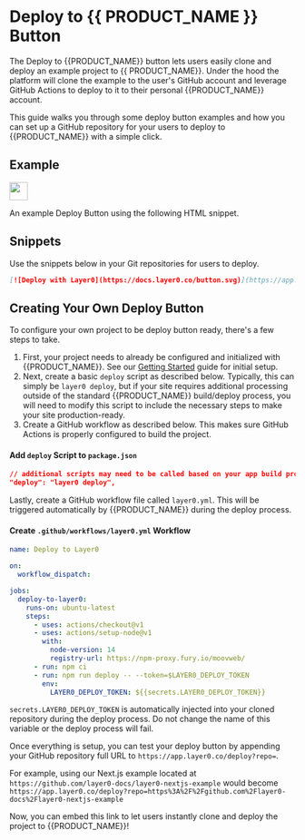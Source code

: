 # Deploy to {{ PRODUCT_NAME }} Button

The Deploy to {{PRODUCT_NAME}} button lets users easily clone and deploy an example project to {{ PRODUCT_NAME}}. Under the hood the platform will clone the example to the user's GitHub account and leverage GitHub Actions to deploy to it to their personal {{PRODUCT_NAME}} account.

This guide walks you through some deploy button examples and how you can set up a GitHub repository for your users to deploy to {{PRODUCT_NAME}} with a simple click.

## Example

<a href="https://app.layer0.co/deploy?repo=https%3A%2F%2Fgithub.com%2Flayer0-docs%2Flayer0-nextjs-example">
  <img src="https://docs.layer0.co/button.svg" height="32px" />
</a>

An example Deploy Button using the following HTML snippet.

## Snippets

Use the snippets below in your Git repositories for users to deploy.
```markdown
[![Deploy with Layer0](https://docs.layer0.co/button.svg)](https://app.layer0.co/deploy?repo=https%3A%2F%2Fgithub.com%2Flayer0-docs%2Flayer0-nextjs-example)
```

## Creating Your Own Deploy Button

To configure your own project to be deploy button ready, there's a few steps to take.

1. First, your project needs to already be configured and initialized with {{PRODUCT_NAME}}. See our [Getting Started](getting_started) guide for initial setup.
2. Next, create a basic `deploy` script as described below. Typically, this can simply be `layer0 deploy`, but if your site requires additional processing outside of the standard {{PRODUCT_NAME}} build/deploy process, you will need to modify this script to include the necessary steps to make your site production-ready.
3. Create a GitHub workflow as described below. This makes sure GitHub Actions is properly configured to build the project.

#### Add `deploy` Script to `package.json`

```json
// additional scripts may need to be called based on your app build process
"deploy": "layer0 deploy",
```

Lastly, create a GitHub workflow file called `layer0.yml`. This will be triggered automatically by {{PRODUCT_NAME}} during the deploy process.

#### Create `.github/workflows/layer0.yml` Workflow

```yml
name: Deploy to Layer0

on:
  workflow_dispatch:

jobs:
  deploy-to-layer0:
    runs-on: ubuntu-latest
    steps:
      - uses: actions/checkout@v1
      - uses: actions/setup-node@v1
        with:
          node-version: 14
          registry-url: https://npm-proxy.fury.io/moovweb/
      - run: npm ci
      - run: npm run deploy -- --token=$LAYER0_DEPLOY_TOKEN
        env:
          LAYER0_DEPLOY_TOKEN: ${{secrets.LAYER0_DEPLOY_TOKEN}}
```

`secrets.LAYER0_DEPLOY_TOKEN` is automatically injected into your cloned repository during the deploy process. Do not change the name of this variable or the deploy process will fail.

Once everything is setup, you can test your deploy button by appending your GitHub repository full URL to `https://app.layer0.co/deploy?repo=`.

For example, using our Next.js example located at `https://github.com/layer0-docs/layer0-nextjs-example` would become `https://app.layer0.co/deploy?repo=https%3A%2F%2Fgithub.com%2Flayer0-docs%2Flayer0-nextjs-example`

Now, you can embed this link to let users instantly clone and deploy the project to {{PRODUCT_NAME}}!
